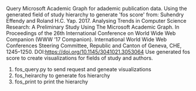 Query Microsoft Academic Graph for adademic publication data. Using the generated field of study hierarchy to generate 'fos score' from: Suhendry Effendy and Roland H.C. Yap. 2017. Analysing Trends in Computer Science Research: A Preliminary Study Using The Microsoft Academic Graph. In Proceedings of the 26th International Conference on World Wide Web Companion (WWW ’17 Companion). International World Wide Web Conferences Steering Committee, Republic and Canton of Geneva, CHE, 1245–1250. DOI:https://doi.org/10.1145/3041021.3053064
Use generated fos score to create visualizations for fields of study and authors.

1. fos_query.py to send request and geneate visualizations
2. fos_heirarchy to generate fos hierarchy
3. fos_print to print the hierarchy
